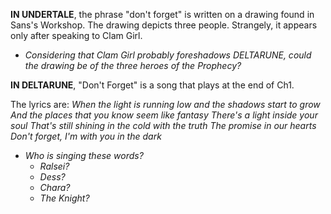 **IN UNDERTALE**, the phrase "don't forget" is written on a drawing found in<a onclick="loadFile('Sans\' Workshop.md')"> Sans's Workshop</a>. The drawing depicts three people. Strangely, it appears only after speaking to <a onclick="loadFile('Clam Girl.md')">Clam Girl</a>.
- _Considering that Clam Girl probably foreshadows DELTARUNE, could the drawing be of the three heroes of the <a onclick="loadFile('Prophecy.md')">Prophecy</a>?_

**IN DELTARUNE**, "Don't Forget" is a song that plays at the end of Ch1. 

The lyrics are:
*When the light is running low and the shadows start to grow*
*And the places that you know seem like fantasy*
*There's a light inside your soul*
*That's still shining in the cold with the truth*
*The promise in our hearts*
*Don't forget, I'm with you in the dark*

- _Who is singing these words?_
    - _<a onclick="loadFile('Ralsei.md')">Ralsei</a>?_
    - _<a onclick="loadFile('Dess Holiday.md')">Dess</a>?_
    - _<a onclick="loadFile('The Fallen Child (Chara).md')">Chara</a>?_
    - _<a onclick="loadFile('Knight.md')">The Knight</a>?_



